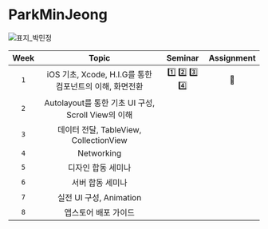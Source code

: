 # ParkMinJeong
![표지_박민정](https://user-images.githubusercontent.com/60260284/113490323-3108cc00-9504-11eb-8abe-f8a1f3be535f.png)

|Week|Topic|Seminar|Assignment|
|:---:|:---:|:---:|:---:|
| `1` | iOS 기초, Xcode, H.I.G를 통한 컴포넌트의 이해, 화면전환 | [1️⃣](https://mimdoing.tistory.com/entry/iOSSwift-iOS-%EA%B8%B0%EC%B4%88) [2️⃣](https://mimdoing.tistory.com/entry/iOSSwift-Xcode-%ED%86%BA%EC%95%84%EB%B3%B4%EA%B8%B0) 3️⃣ 4️⃣| 🥰 |
| `2` | Autolayout를 통한 기초 UI 구성, Scroll View의 이해 |  |  |
| `3` | 데이터 전달, TableView, CollectionView |  |  |
| `4` | Networking |  |  |
| `5` | 디자인 합동 세미나 |  |  |
| `6` | 서버 합동 세미나 |  |  |
| `7` | 실전 UI 구성, Animation |  |  |
| `8` | 앱스토어 배포 가이드 |  |  |
